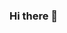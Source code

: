 ### Hi there 👋

<!--
**SamJiang47/SamJiang47** is a ✨ _special_ ✨ repository because its `README.md` (this file) appears on your GitHub profile.

Here are some ideas to get you started:

- 🔭 I’m currently working on human genetics research
- 🌱 I’m currently learning organic chemistry
- 👯 I’m looking to collaborate on experimental biology lab
- 🤔 I’m looking for help with physics
- 💬 Ask me about molecular biology
- 📫 How to reach me: zjiang89@ucsc.edu
- 😄 Pronouns: He/Him/His
- ⚡ Fun fact: Food can reduce your stress sometimes
-->
